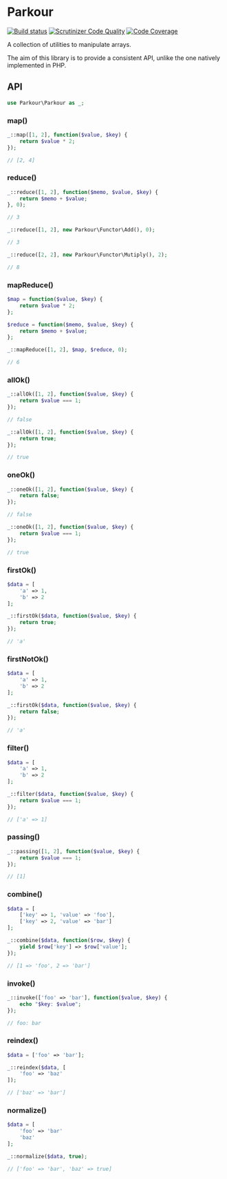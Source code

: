 Parkour
=======

[![Build status](https://travis-ci.org/felixgirault/parkour.svg?branch=master)](http://travis-ci.org/felixgirault/parkour)
[![Scrutinizer Code Quality](https://scrutinizer-ci.com/g/felixgirault/parkour/badges/quality-score.png?b=master)](https://scrutinizer-ci.com/g/felixgirault/parkour/?branch=master)
[![Code Coverage](https://scrutinizer-ci.com/g/felixgirault/parkour/badges/coverage.png?b=master)](https://scrutinizer-ci.com/g/felixgirault/parkour/?branch=master)

A collection of utilities to manipulate arrays.

The aim of this library is to provide a consistent API, unlike the one natively implemented in PHP.

API
---

```php
use Parkour\Parkour as _;
```

### map()

```php
_::map([1, 2], function($value, $key) {
	return $value * 2;
});

// [2, 4]
```

### reduce()

```php
_::reduce([1, 2], function($memo, $value, $key) {
	return $memo + $value;
}, 0);

// 3

_::reduce([1, 2], new Parkour\Functor\Add(), 0);

// 3

_::reduce([2, 2], new Parkour\Functor\Mutiply(), 2);

// 8
```

### mapReduce()

```php
$map = function($value, $key) {
	return $value * 2;
};

$reduce = function($memo, $value, $key) {
	return $memo + $value;
};

_::mapReduce([1, 2], $map, $reduce, 0);

// 6
```

### allOk()

```php
_::allOk([1, 2], function($value, $key) {
	return $value === 1;
});

// false

_::allOk([1, 2], function($value, $key) {
	return true;
});

// true
```

### oneOk()

```php
_::oneOk([1, 2], function($value, $key) {
	return false;
});

// false

_::oneOk([1, 2], function($value, $key) {
	return $value === 1;
});

// true
```

### firstOk()

```php
$data = [
	'a' => 1,
	'b' => 2
];

_::firstOk($data, function($value, $key) {
	return true;
});

// 'a'
```

### firstNotOk()

```php
$data = [
	'a' => 1,
	'b' => 2
];

_::firstOk($data, function($value, $key) {
	return false;
});

// 'a'
```

### filter()

```php
$data = [
	'a' => 1,
	'b' => 2
];

_::filter($data, function($value, $key) {
	return $value === 1;
});

// ['a' => 1]
```

### passing()

```php
_::passing([1, 2], function($value, $key) {
	return $value === 1;
});

// [1]
```

### combine()

```php
$data = [
	['key' => 1, 'value' => 'foo'],
	['key' => 2, 'value' => 'bar']
];

_::combine($data, function($row, $key) {
	yield $row['key'] => $row['value'];
});

// [1 => 'foo', 2 => 'bar']
```

### invoke()

```php
_::invoke(['foo' => 'bar'], function($value, $key) {
	echo "$key: $value";
});

// foo: bar
```

### reindex()

```php
$data = ['foo' => 'bar'];

_::reindex($data, [
	'foo' => 'baz'
]);

// ['baz' => 'bar']
```

### normalize()

```php
$data = [
	'foo' => 'bar'
	'baz'
];

_::normalize($data, true);

// ['foo' => 'bar', 'baz' => true]
```
